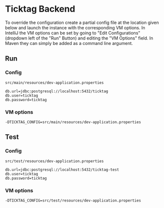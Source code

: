 # Ticktag Backend

To override the configuration create a partial config file at the location given below and launch the instance with the corresponding VM options.
In IntelliJ the VM options can be set by going to "Edit Configurations" (dropdown left of the "Run" Button) and editing the "VM Options" field.
In Maven they can simply be added as a command line argument.


## Run
### Config
`src/main/resources/dev-application.properties`
```
db.url=jdbc:postgresql://localhost:5432/ticktag
db.user=ticktag
db.password=ticktag
```

### VM options
`-DTICKTAG_CONFIG=src/main/resources/dev-application.properties`

## Test
### Config
`src/test/resources/dev-application.properties`
```
db.url=jdbc:postgresql://localhost:5432/ticktag-test
db.user=ticktag
db.password=ticktag
```

### VM options
`-DTICKTAG_CONFIG=src/test/resources/dev-application.properties`